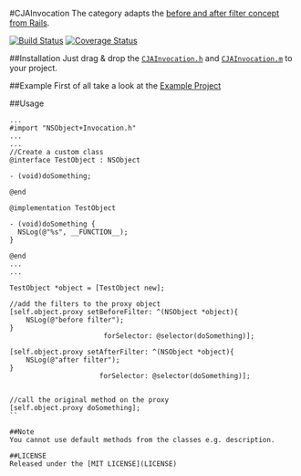#CJAInvocation
The category adapts the [before and after filter concept from Rails](http://guides.rubyonrails.org/action_controller_overview.html#filters). 

[![Build Status](https://travis-ci.org/carlj/CJAInvocation.png?branch=master)](https://travis-ci.org/carlj/CJAInvocation)
[![Coverage Status](https://coveralls.io/repos/carlj/CJAInvocation/badge.png?branch=master)](https://coveralls.io/r/carlj/CJAInvocation?branch=master)

##Installation
Just drag & drop the [`CJAInvocation.h`](CJAInvocation/CJAInvocation.h) and [`CJAInvocation.m`](CJAInvocation/CJAInvocation.m) to your project.

##Example
First of all take a look at the [Example Project](Example/Classes/ExampleViewController.m)

##Usage
``` objc
...
#import "NSObject+Invocation.h"
...
...
//Create a custom class
@interface TestObject : NSObject

- (void)doSomething;

@end

@implementation TestObject

- (void)doSomething {
  NSLog(@"%s", __FUNCTION__);
}

@end
...
...

TestObject *object = [TestObject new];

//add the filters to the proxy object
[self.object.proxy setBeforeFilter: ^(NSObject *object){
	NSLog(@"before filter");
}
                       forSelector: @selector(doSomething)];

[self.object.proxy setAfterFilter: ^(NSObject *object){
	NSLog(@"after filter");
}
                      forSelector: @selector(doSomething)];


//call the original method on the proxy
[self.object.proxy doSomething];
``

##Note
You cannot use default methods from the classes e.g. description.

##LICENSE
Released under the [MIT LICENSE](LICENSE)

